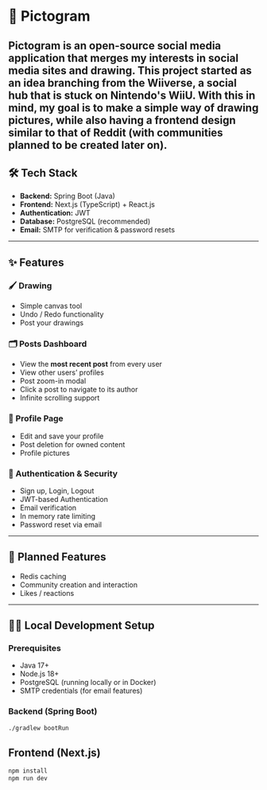 # 🎨 Pictogram

**Pictogram** is an open-source social media application that merges my interests in social media sites and drawing. This project started as an idea branching from the Wiiverse, a social hub that is stuck on Nintendo's WiiU. With this in mind, my goal is to make a simple way of drawing pictures, while also having a frontend design similar to that of Reddit (with communities planned to be created later on).
---

## 🛠️ Tech Stack

- **Backend:** Spring Boot (Java)
- **Frontend:** Next.js (TypeScript) + React.js
- **Authentication:** JWT
- **Database:** PostgreSQL (recommended)
- **Email:** SMTP for verification & password resets

---

## ✨ Features

### 🖌️ Drawing
- Simple canvas tool
- Undo / Redo functionality
- Post your drawings

### 🗂️ Posts Dashboard
- View the **most recent post** from every user
- View other users’ profiles
- Post zoom-in modal
- Click a post to navigate to its author
- Infinite scrolling support

### 👤 Profile Page
- Edit and save your profile
- Post deletion for owned content
- Profile pictures

### 🔐 Authentication & Security
- Sign up, Login, Logout
- JWT-based Authentication
- Email verification
- In memory rate limiting
- Password reset via email

---

## 🚀 Planned Features
- Redis caching
- Community creation and interaction
- Likes / reactions
---

## 🧑‍💻 Local Development Setup

### Prerequisites

- Java 17+
- Node.js 18+
- PostgreSQL (running locally or in Docker)
- SMTP credentials (for email features)

### Backend (Spring Boot)

```bash
./gradlew bootRun
```

## Frontend (Next.js)
```bash
npm install
npm run dev
```
